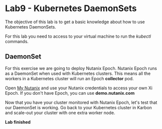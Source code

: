 # Lab9 - Kubernetes DaemonSets
The objective of this lab is to get a basic knowledge about how to use Kubernetes DaemonSets.

For this lab you need to access to your virtual machine to run the *kubectl* commands.

## DaemonSet
For this exercise we are going to deploy Nutanix Epoch. Nutanix Epoch runs as a DaemonSet when used with Kubernetes clusters. This means all the workers in a Kubernetes cluster will run an Epoch **collector** pod.

Open [My Nutanix](https://my.nutanix.com) and use your Nutanix credentials to access your own Xi Epoch. If you don't have Epoch, you can use **demo.nutanix.com**

Now that you have your cluster monitored with Nutanix Epoch, let's test that our DaemonSet is working. Go back to your Kubernetes cluster in Karbon and scale-out your cluster with one extra worker node.

**Lab finished**
